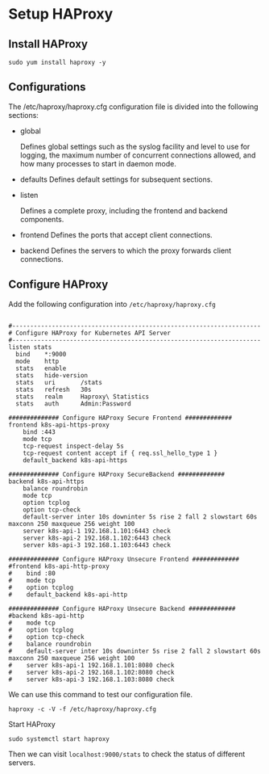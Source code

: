 # Setup HAProxy

## Install HAProxy
```shell
sudo yum install haproxy -y
```

## Configurations
The /etc/haproxy/haproxy.cfg configuration file is divided into the following sections:

* global

  Defines global settings such as the syslog facility and level to use for logging, the maximum number of concurrent connections allowed, and how many processes to start in daemon mode.

* defaults
  Defines default settings for subsequent sections.

* listen

  Defines a complete proxy, including the frontend and backend components.

* frontend
  Defines the ports that accept client connections.

* backend
  Defines the servers to which the proxy forwards client connections.



## Configure HAProxy

Add the following configuration into `/etc/haproxy/haproxy.cfg`

```shell

#---------------------------------------------------------------------
# Configure HAProxy for Kubernetes API Server
#---------------------------------------------------------------------
listen stats
  bind    *:9000
  mode    http
  stats   enable
  stats   hide-version
  stats   uri       /stats
  stats   refresh   30s
  stats   realm     Haproxy\ Statistics
  stats   auth      Admin:Password

############## Configure HAProxy Secure Frontend #############
frontend k8s-api-https-proxy
    bind :443
    mode tcp
    tcp-request inspect-delay 5s
    tcp-request content accept if { req.ssl_hello_type 1 }
    default_backend k8s-api-https

############## Configure HAProxy SecureBackend #############
backend k8s-api-https
    balance roundrobin
    mode tcp
    option tcplog
    option tcp-check
    default-server inter 10s downinter 5s rise 2 fall 2 slowstart 60s maxconn 250 maxqueue 256 weight 100
    server k8s-api-1 192.168.1.101:6443 check
    server k8s-api-2 192.168.1.102:6443 check
    server k8s-api-3 192.168.1.103:6443 check

############## Configure HAProxy Unsecure Frontend #############
#frontend k8s-api-http-proxy
#    bind :80
#    mode tcp
#    option tcplog
#    default_backend k8s-api-http

############## Configure HAProxy Unsecure Backend #############
#backend k8s-api-http
#    mode tcp
#    option tcplog
#    option tcp-check
#    balance roundrobin
#    default-server inter 10s downinter 5s rise 2 fall 2 slowstart 60s maxconn 250 maxqueue 256 weight 100
#    server k8s-api-1 192.168.1.101:8080 check
#    server k8s-api-2 192.168.1.102:8080 check
#    server k8s-api-3 192.168.1.103:8080 check
```

We can use this command to test our configuration file.
```shell
haproxy -c -V -f /etc/haproxy/haproxy.cfg
```

Start HAProxy
```shell
sudo systemctl start haproxy
```

Then we can visit `localhost:9000/stats` to check the status of different servers.